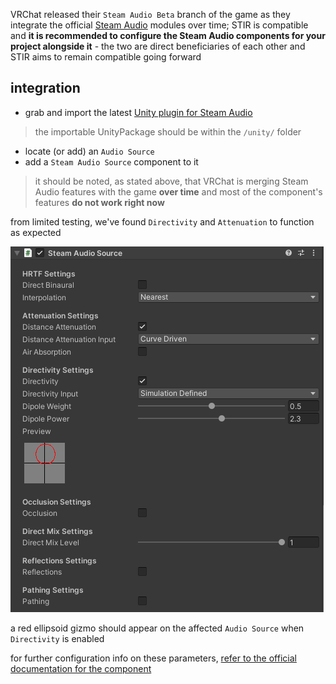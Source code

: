 VRChat released their `Steam Audio Beta` branch of the game as they integrate the official [Steam Audio](https://valvesoftware.github.io/steam-audio/) modules over time; STIR is compatible and **it is recommended to configure the Steam Audio components for your project alongside it** - the two are direct beneficiaries of each other and STIR aims to remain compatible going forward

## integration

- grab and import the latest [Unity plugin for Steam Audio](https://valvesoftware.github.io/steam-audio/downloads.html)
> the importable UnityPackage should be within the `/unity/` folder
- locate (or add) an `Audio Source`
- add a `Steam Audio Source` component to it
> it should be noted, as stated above, that VRChat is merging Steam Audio features with the game **over time** and most of the component's features **do not work right now**

from limited testing, we've found `Directivity` and `Attenuation` to function as expected

![steam-audio.component1](./img/extra.steam-audio.component1.png)

a red ellipsoid gizmo should appear on the affected `Audio Source` when `Directivity` is enabled

for further configuration info on these parameters, [refer to the official documentation for the component](https://valvesoftware.github.io/steam-audio/doc/unity/source.html)